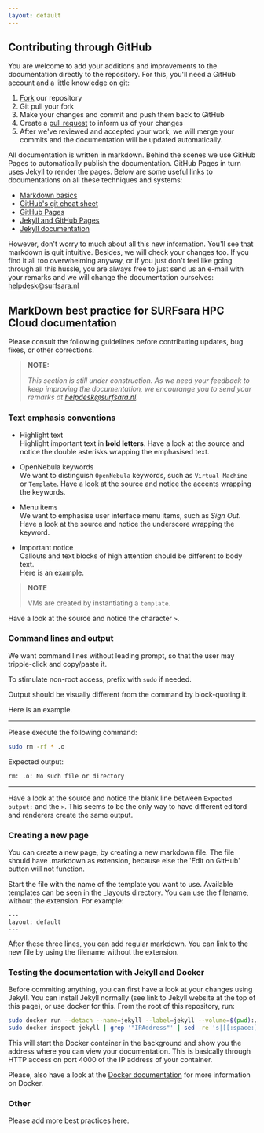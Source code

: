 ```yaml
---
layout: default
---
```


## Contributing through GitHub

You are welcome to add your additions and improvements to the documentation directly to the repository. For this, you'll need a GitHub account and a little knowledge on git:

 1. [Fork](https://help.github.com/articles/fork-a-repo/) our repository
 2. Git pull your fork
 3. Make your changes and commit and push them back to GitHub
 4. Create a [pull request](https://help.github.com/articles/proposing-changes-to-a-project-with-pull-requests/) to inform us of your changes
 5. After we've reviewed and accepted your work, we will merge your commits and the documentation will be updated automatically.

All documentation is written in markdown. Behind the scenes we use GitHub Pages to automatically publish the documentation. GitHub Pages in turn uses Jekyll to render the pages. Below are some useful links to documentations on all these techniques and systems:

 * [Markdown basics](https://help.github.com/articles/markdown-basics/)
 * [GitHub's git cheat sheet](https://help.github.com/articles/git-cheatsheet/)
 * [GitHub Pages](https://pages.github.com/)
 * [Jekyll and GitHub Pages](https://help.github.com/articles/using-jekyll-with-pages/)
 * [Jekyll documentation](https://jekyllrb.com/docs/home/)

However, don't worry to much about all this new information. You'll see that markdown is quit intuitive. Besides, we will check your changes too. If you find it all too overwhelming anyway, or if you just don't feel like going through all this hussle, you are always free to just send us an e-mail with your remarks and we will change the documentation ourselves: [helpdesk@surfsara.nl](mailto:helpdesk@surfsara.nl?subject=HPC%20Cloud%20documentation%20comments)

## MarkDown best practice for SURFsara HPC Cloud documentation

Please consult the following guidelines before contributing updates, bug fixes, 
or other corrections.

> **NOTE:**
>
> _This section is still under construction. As we need your feedback to keep 
improving the documentation, we encourange you to send your remarks at 
helpdesk@surfsara.nl._

### Text emphasis conventions

* Highlight text  
Highlight important text in **bold letters**. Have a look at the source and 
notice the double asterisks wrapping the emphasised text.

* OpenNebula keywords  
We want to distinguish `OpenNebula` keywords, such as `Virtual Machine` or 
`Template`. Have a look at the source and notice the accents wrapping the keywords.

* Menu items  
We want to emphasise user interface menu items, such as _Sign Out_. Have a look 
at the source and notice the underscore wrapping the keyword.

* Important notice  
Callouts and text blocks of high attention should be different to body text.  
Here is an example. 

> **NOTE**
>
>VMs are created by instantiating a `template`.

Have a look at the source and notice the character `>`.

### Command lines and output

We want command lines without leading prompt, so that the user may tripple-click and copy/paste it.

To stimulate non-root access, prefix with `sudo` if needed.

Output should be visually different from the command by block-quoting it.

Here is an example.

---

Please execute the following command:

```bash
sudo rm -rf * .o
```

Expected output:

>
```
rm: .o: No such file or directory
```

---

Have a look at the source and notice the blank line between `Expected output:` and the `>`.
This seems to be the only way to have different editord and renderers create the same output. 

### Creating a new page
You can create a new page, by creating a new markdown file. The file should have .markdown as extension, because else the 'Edit on GitHub' button will not function.

Start the file with the name of the template you want to use. Available templates can be seen in the _layouts directory. You can use the filename, without the extension. For example:

```
---
layout: default
---
```

After these three lines, you can add regular markdown. You can link to the new file by using the filename without the extension.

### Testing the documentation with Jekyll and Docker

Before commiting anything, you can first have a look at your changes using Jekyll. You can install Jekyll normally (see link to Jekyll website at the top of this page), or use docker for this. From the root of this repository, run:

```bash
sudo docker run --detach --name=jekyll --label=jekyll --volume=$(pwd):/srv/jekyll -t jekyll/jekyll:pages jekyll s
sudo docker inspect jekyll | grep '"IPAddress"' | sed -re 's|[[:space:]]*"IPAddress": "([^"]+)",|View your documentation at http://\1:4000|'
```

This will start the Docker container in the background and show you the address where you can view your documentation. This is basically through HTTP access on port 4000 of the IP address of your container.

Please, also have a look at the [Docker documentation](https://docs.docker.com/) for more information on Docker.

### Other

Please add more best practices here.
